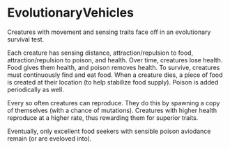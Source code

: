 # EvolutionaryVehicles
Creatures with movement and sensing traits face off in an evolutionary survival test.

Each creature has sensing distance, attraction/repulsion to food, attraction/repulsion to poison, and health. Over time, creatures lose health. Food gives them health, and poison removes health. To survive, creatures must continuously find and eat food. When a creature dies, a piece of food is created at their location (to help stabilize food supply). Poison is added periodically as well.

Every so often creatures can reproduce. They do this by spawning a copy of themselves (with a chance of mutations). Creatures with higher health reproduce at a higher rate, thus rewarding them for superior traits.

Eventually, only excellent food seekers with sensible poison aviodance remain (or are eveloved into).
